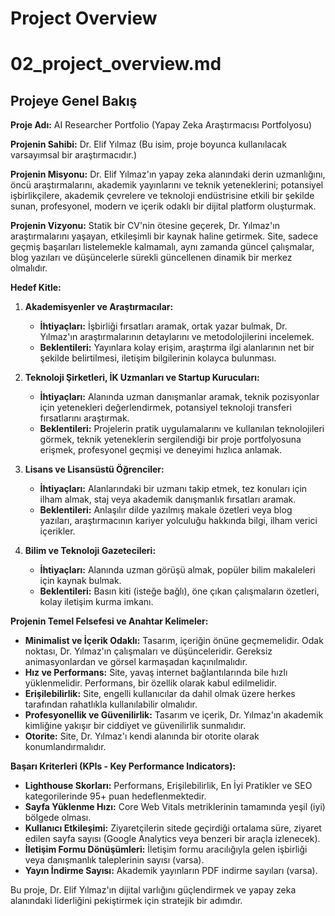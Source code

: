 # Project Overview

# 02_project_overview.md

## Projeye Genel Bakış

**Proje Adı:** AI Researcher Portfolio (Yapay Zeka Araştırmacısı Portfolyosu)

**Projenin Sahibi:** Dr. Elif Yılmaz (Bu isim, proje boyunca kullanılacak varsayımsal bir araştırmacıdır.)

**Projenin Misyonu:** Dr. Elif Yılmaz'ın yapay zeka alanındaki derin uzmanlığını, öncü araştırmalarını, akademik yayınlarını ve teknik yeteneklerini; potansiyel işbirlikçilere, akademik çevrelere ve teknoloji endüstrisine etkili bir şekilde sunan, profesyonel, modern ve içerik odaklı bir dijital platform oluşturmak.

**Projenin Vizyonu:** Statik bir CV'nin ötesine geçerek, Dr. Yılmaz'ın araştırmalarını yaşayan, etkileşimli bir kaynak haline getirmek. Site, sadece geçmiş başarıları listelemekle kalmamalı, aynı zamanda güncel çalışmalar, blog yazıları ve düşüncelerle sürekli güncellenen dinamik bir merkez olmalıdır.

**Hedef Kitle:**

1.  **Akademisyenler ve Araştırmacılar:**
    *   **İhtiyaçları:** İşbirliği fırsatları aramak, ortak yazar bulmak, Dr. Yılmaz'ın araştırmalarının detaylarını ve metodolojilerini incelemek.
    *   **Beklentileri:** Yayınlara kolay erişim, araştırma ilgi alanlarının net bir şekilde belirtilmesi, iletişim bilgilerinin kolayca bulunması.

2.  **Teknoloji Şirketleri, İK Uzmanları ve Startup Kurucuları:**
    *   **İhtiyaçları:** Alanında uzman danışmanlar aramak, teknik pozisyonlar için yetenekleri değerlendirmek, potansiyel teknoloji transferi fırsatlarını araştırmak.
    *   **Beklentileri:** Projelerin pratik uygulamalarını ve kullanılan teknolojileri görmek, teknik yeteneklerin sergilendiği bir proje portfolyosuna erişmek, profesyonel geçmişi ve deneyimi hızlıca anlamak.

3.  **Lisans ve Lisansüstü Öğrenciler:**
    *   **İhtiyaçları:** Alanlarındaki bir uzmanı takip etmek, tez konuları için ilham almak, staj veya akademik danışmanlık fırsatları aramak.
    *   **Beklentileri:** Anlaşılır dilde yazılmış makale özetleri veya blog yazıları, araştırmacının kariyer yolculuğu hakkında bilgi, ilham verici içerikler.

4.  **Bilim ve Teknoloji Gazetecileri:**
    *   **İhtiyaçları:** Alanında uzman görüşü almak, popüler bilim makaleleri için kaynak bulmak.
    *   **Beklentileri:** Basın kiti (isteğe bağlı), öne çıkan çalışmaların özetleri, kolay iletişim kurma imkanı.

**Projenin Temel Felsefesi ve Anahtar Kelimeler:**

*   **Minimalist ve İçerik Odaklı:** Tasarım, içeriğin önüne geçmemelidir. Odak noktası, Dr. Yılmaz'ın çalışmaları ve düşünceleridir. Gereksiz animasyonlardan ve görsel karmaşadan kaçınılmalıdır.
*   **Hız ve Performans:** Site, yavaş internet bağlantılarında bile hızlı yüklenmelidir. Performans, bir özellik olarak kabul edilmelidir.
*   **Erişilebilirlik:** Site, engelli kullanıcılar da dahil olmak üzere herkes tarafından rahatlıkla kullanılabilir olmalıdır.
*   **Profesyonellik ve Güvenilirlik:** Tasarım ve içerik, Dr. Yılmaz'ın akademik kimliğine yakışır bir ciddiyet ve güvenilirlik sunmalıdır.
*   **Otorite:** Site, Dr. Yılmaz'ı kendi alanında bir otorite olarak konumlandırmalıdır.

**Başarı Kriterleri (KPIs - Key Performance Indicators):**

*   **Lighthouse Skorları:** Performans, Erişilebilirlik, En İyi Pratikler ve SEO kategorilerinde 95+ puan hedeflenmektedir.
*   **Sayfa Yüklenme Hızı:** Core Web Vitals metriklerinin tamamında yeşil (iyi) bölgede olması.
*   **Kullanıcı Etkileşimi:** Ziyaretçilerin sitede geçirdiği ortalama süre, ziyaret edilen sayfa sayısı (Google Analytics veya benzeri bir araçla izlenecek).
*   **İletişim Formu Dönüşümleri:** İletişim formu aracılığıyla gelen işbirliği veya danışmanlık taleplerinin sayısı (varsa).
*   **Yayın İndirme Sayısı:** Akademik yayınların PDF indirme sayıları (varsa).

Bu proje, Dr. Elif Yılmaz'ın dijital varlığını güçlendirmek ve yapay zeka alanındaki liderliğini pekiştirmek için stratejik bir adımdır.
